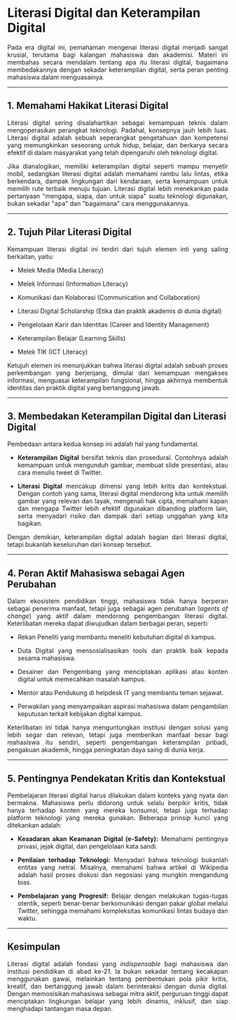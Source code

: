 <style>
p {
  text-align: justify;
}
li {
  text-align: justify;
}
</style>

# Literasi Digital dan Keterampilan Digital

<p>Pada era digital ini, pemahaman mengenai literasi digital menjadi sangat krusial, terutama bagi kalangan mahasiswa dan akademisi. Materi ini membahas secara mendalam tentang apa itu literasi digital, bagaimana membedakannya dengan sekadar keterampilan digital, serta peran penting mahasiswa dalam menguasainya.</p>

---

## 1. Memahami Hakikat Literasi Digital

<p>Literasi digital sering disalahartikan sebagai kemampuan teknis dalam mengoperasikan perangkat teknologi. Padahal, konsepnya jauh lebih luas. Literasi digital adalah sebuah seperangkat pengetahuan dan kompetensi yang memungkinkan seseorang untuk hidup, belajar, dan berkarya secara efektif di dalam masyarakat yang telah dipengaruhi oleh teknologi digital.</p>

<p>Jika dianalogikan, memiliki keterampilan digital seperti mampu menyetir mobil, sedangkan literasi digital adalah memahami rambu lalu lintas, etika berkendara, dampak lingkungan dari kendaraan, serta kemampuan untuk memilih rute terbaik menuju tujuan. Literasi digital lebih menekankan pada pertanyaan "mengapa, siapa, dan untuk siapa" suatu teknologi digunakan, bukan sekadar "apa" dan "bagaimana" cara menggunakannya.</p>

---

## 2. Tujuh Pilar Literasi Digital

<p>Kemampuan literasi digital ini terdiri dari tujuh elemen inti yang saling berkaitan, yaitu:</p>

- <p>Melek Media (Media Literacy)</p>
- <p>Melek Informasi (Information Literacy)</p>
- <p>Komunikasi dan Kolaborasi (Communication and Collaboration)</p>
- <p>Literasi Digital Scholarship (Etika dan praktik akademis di dunia digital)</p>
- <p>Pengelolaan Karir dan Identitas (Career and Identity Management)</p>
- <p>Keterampilan Belajar (Learning Skills)</p>
- <p>Melek TIK (ICT Literacy)</p>

<p>Ketujuh elemen ini menunjukkan bahwa literasi digital adalah sebuah proses perkembangan yang berjenjang, dimulai dari kemampuan mengakses informasi, menguasai keterampilan fungsional, hingga akhirnya membentuk identitas dan praktik digital yang bertanggung jawab.</p>

---

## 3. Membedakan Keterampilan Digital dan Literasi Digital

<p>Pembedaan antara kedua konsep ini adalah hal yang fundamental.</p>

- <p><b>Keterampilan Digital</b> bersifat teknis dan prosedural. Contohnya adalah kemampuan untuk mengunduh gambar, membuat slide presentasi, atau cara menulis tweet di Twitter.</p>
- <p><b>Literasi Digital</b> mencakup dimensi yang lebih kritis dan kontekstual. Dengan contoh yang sama, literasi digital mendorong kita untuk memilih gambar yang relevan dan layak, mengenali hak cipta, memahami kapan dan mengapa Twitter lebih efektif digunakan dibanding platform lain, serta menyadari risiko dan dampak dari setiap unggahan yang kita bagikan.</p>

<p>Dengan demikian, keterampilan digital adalah bagian dari literasi digital, tetapi bukanlah keseluruhan dari konsep tersebut.</p>

---

## 4. Peran Aktif Mahasiswa sebagai Agen Perubahan

<p>Dalam ekosistem pendidikan tinggi, mahasiswa tidak hanya berperan sebagai penerima manfaat, tetapi juga sebagai agen perubahan (<i>agents of change</i>) yang aktif dalam mendorong pengembangan literasi digital. Keterlibatan mereka dapat diwujudkan dalam berbagai peran, seperti:</p>

- <p>Rekan Peneliti yang membantu meneliti kebutuhan digital di kampus.</p>
- <p>Duta Digital yang mensosialisasikan tools dan praktik baik kepada sesama mahasiswa.</p>
- <p>Desainer dan Pengembang yang menciptakan aplikasi atau konten digital untuk memecahkan masalah kampus.</p>
- <p>Mentor atau Pendukung di helpdesk IT yang membantu teman sejawat.</p>
- <p>Perwakilan yang menyampaikan aspirasi mahasiswa dalam pengambilan keputusan terkait kebijakan digital kampus.</p>

<p>Keterlibatan ini tidak hanya menguntungkan institusi dengan solusi yang lebih segar dan relevan, tetapi juga memberikan manfaat besar bagi mahasiswa itu sendiri, seperti pengembangan keterampilan pribadi, pengakuan akademik, hingga peningkatan daya saing di dunia kerja.</p>

---

## 5. Pentingnya Pendekatan Kritis dan Kontekstual

<p>Pembelajaran literasi digital harus dilakukan dalam konteks yang nyata dan bermakna. Mahasiswa perlu didorong untuk selalu berpikir kritis, tidak hanya terhadap konten yang mereka konsumsi, tetapi juga terhadap platform teknologi yang mereka gunakan. Beberapa prinsip kunci yang ditekankan adalah:</p>

- <p><b>Kesadaran akan Keamanan Digital (e-Safety):</b> Memahami pentingnya privasi, jejak digital, dan pengelolaan kata sandi.</p>
- <p><b>Penilaian terhadap Teknologi:</b> Menyadari bahwa teknologi bukanlah entitas yang netral. Misalnya, memahami bahwa artikel di Wikipedia adalah hasil proses diskusi dan negosiasi yang mungkin mengandung bias.</p>
- <p><b>Pembelajaran yang Progresif:</b> Belajar dengan melakukan tugas-tugas otentik, seperti benar-benar berkomunikasi dengan pakar global melalui Twitter, sehingga memahami kompleksitas komunikasi lintas budaya dan waktu.</p>

---

## Kesimpulan

<p>Literasi digital adalah fondasi yang <i>indispensable</i> bagi mahasiswa dan institusi pendidikan di abad ke-21. Ia bukan sekadar tentang kecakapan menggunakan gawai, melainkan tentang pembentukan pola pikir kritis, kreatif, dan bertanggung jawab dalam berinteraksi dengan dunia digital. Dengan memosisikan mahasiswa sebagai mitra aktif, perguruan tinggi dapat menciptakan lingkungan belajar yang lebih dinamis, inklusif, dan siap menghadapi tantangan masa depan.</p>
